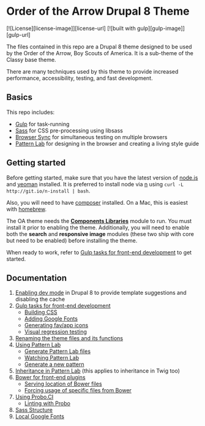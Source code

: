 # Order of the Arrow Drupal 8 Theme

[![License][license-image]][license-url]
[![built with gulp][gulp-image]][gulp-url]

The files contained in this repo are a Drupal 8 theme designed to be used by the Order of the Arrow, Boy Scouts of 
America. It is a sub-theme of the Classy base theme.

There are many techniques used by this theme to provide increased performance, accessibility, testing, and fast 
development.

## Basics

This repo includes:
* [Gulp](http://gulpjs.com) for task-running
* [Sass](http://sass-lang.com) for CSS pre-processing using libsass
* [Browser Sync](http://www.browsersync.io) for simultaneous testing on multiple browsers
* [Pattern Lab](http://patternlab.io) for designing in the browser and creating a living style guide

## Getting started

Before getting started, make sure that you have the latest version of [node.js](https://nodejs.org) and 
[yeoman](http://yeoman.io) installed. It is preferred to install node via [n](https://www.npmjs.com/package/n) 
using `curl -L http://git.io/n-install | bash`.  

Also, you will need to have [composer](https://getcomposer.org/doc/00-intro.md) installed. On a Mac, this is easiest 
with [homebrew](http://brew.sh/).

The OA theme needs the [**Components Libraries**](https://www.drupal.org/project/components) module to run. You must 
install it prior to enabling the theme. Additionally, you will need to enable both the **search** and 
**responsive image** modules (these two ship with core but need to be enabled) before installing the theme.

When ready to work, refer to [Gulp tasks for front-end development](docs/gulp.md) to get started.

## Documentation

1. [Enabling dev mode](docs/dev_mode.md) in Drupal 8 to provide template suggestions and disabling the cache
1. [Gulp tasks for front-end development](docs/gulp.md)
    - [Building CSS](docs/gulp.md#building-css)
    - [Adding Google Fonts](docs/gulp.md#adding-google-fonts)
    - [Generating fav/app icons](docs/gulp.md#generating-favicons)
    - [Visual regression testing](docs/gulp.md#visual-regression-testing)
1. [Renaming the theme files and its functions](docs/rename.md)
1. [Using Pattern Lab](docs/pattern_lab.md)
    - [Generate Pattern Lab files](docs/pattern_lab.md#generate-pattern-lab-files)
    - [Watching Pattern Lab](docs/pattern_lab.md#watching-pattern-lab)
    - [Generate a new pattern](docs/pattern_lab.md#generate-a-pattern)
1. [Inheritance in Pattern Lab](docs/pattern_lab_inheritance.md) (this applies to inheritance in Twig too)
1. [Bower for front-end plugins](docs/bower.md)
    - [Serving location of Bower files](docs/bower.md#serving-location-of-bower-files)
    - [Forcing usage of specific files from Bower](docs/bower.md#forcing-usage-of-specific-files-from-bower)
1. [Using Probo.CI](docs/probo.md)
    - [Linting with Probo](docs/probo.md#linting-with-probo)
1. [Sass Structure](docs/sass.md)
1. [Local Google Fonts](docs/local_google_fonts.md)

